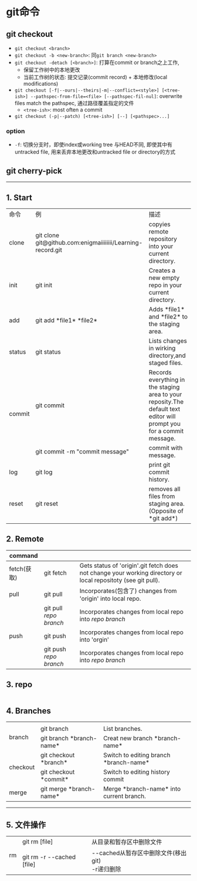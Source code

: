 # git命令

## git checkout

- `git checkout <branch>`
- `git checkout -b <new-branch>`: 同`git branch <new-branch>`
- `git checkout -detach [<branch>]`: 打算在commit or branch之上工作,
  - 保留工作树中的本地更改
  - 当前工作树的状态: 提交记录(commit record) + 本地修改(local modifications)
- `git checkout [-f|--ours|--theirs|-m|--conflict=<style>] [<tree-ish>] --pathspec-from-file=<file> [--pathspec-fil-nul]`: overwrite files match the pathspec, 通过路径覆盖指定的文件
  - `<tree-ish>`: most often a commit
- `git checkout (-p|--patch) [<tree-ish>] [--] [<pathspec>...]`

### option

- `-f`: 切换分支时，即使index或working tree 与HEAD不同, 即使其中有untracked file, 用来丢弃本地更改和untracked file or directory的方式

## git cherry-pick

***

## 1. Start

<table>
    <tr>
        <td>命令</td>
        <td>例</td>
        <td>描述</td>
    </tr>
    <tr>
        <td>clone</td>
        <td>git clone git@github.com:enigmaiiiiiiii/Learning-record.git</td>
        <td>copyies remote repository into your current directory.</td>
    </tr>
    <tr>
        <td>init</td>
        <td>git init</td>
        <td>Creates a new empty repo in your current directory.</td>
    </tr>
    <tr>
        <td>add</td>
        <td>git add *file1* *file2*</td>
        <td>Adds *file1* and *file2* to the staging area.</td>
    </tr>
    <tr>
        <td>status</td>
        <td>git status</td>
        <td>Lists changes in wirking directory,and staged files.</td>
    </tr>
    <tr>
        <td rowspan=2>commit</td>
        <td>git commit</td>
        <td>Records everything in the staging area to your reposity.The default text editor will prompt you for a commit message.</td>
    </tr>
    <tr>
        <td>git commit -m "commit message"</td>
        <td>commit with message.</td>
    </tr>
    <tr>
        <td>log</td>
        <td>git log</td>
        <td>print git commit history.</td>
    </tr>
    <tr>
        <td>reset</td>
        <td>git reset</td>
        <td>removes all files from staging area.(Opposite of *git add*)</td>
    </tr>
</table>

## 2. Remote

|command|||
| -- | -- | -- |
| fetch(获取) | git fetch | Gets status of 'origin'.git fetch does not change your working directory or local repositoty (see git pull). |
| pull | git pull | Incorporates(包含了) changes from 'origin' into local repo. |
|| git pull *repo* *branch* | Incorporates changes from local repo into *repo* *branch* |
| push | git push | Incorporates changes from local repo into 'orgin'
|| git push *repo* *branch* | Incorporates changes from local repo into *repo* *branch* |

## 3. repo

||||
| -- | -- | -- |

## 4. Branches

<table>
    <tr>
        <td></td>
        <td></td>
        <td></td>
    </tr>
    <tr>
        <td rowspan=2>branch</td>
        <td>git branch</td>
        <td>List branches.</td>
    </tr>
    <tr>
        <td>git branch *branch-name*</td>
        <td>Creat new branch *branch-name*</td>
    </tr>
    <tr>
        <td rowspan=2>checkout</td>
        <td>git checkout *branch*</td>
        <td>Switch to editing branch *branch-name*</td>
    </tr>
    <tr>
        <td>git checkout *commit*</td>
        <td>Switch to editing history commit</td>
    </tr>
    <tr>
        <td>merge</td>
        <td>git merge *branch-name*</td>
        <td>Merge *branch-name* into current branch.</td>
    </tr>
</table>

***

## 5. 文件操作

<table>
    <tr>
        <td rowspan=2>rm</td>
        <td>git rm [file]</td>
        <td>从目录和暂存区中删除文件</td>
    </tr>
    <tr>
        <td>git rm -r --cached [file]</td>
        <td>--cached从暂存区中删除文件(移出git)<br> -r递归删除</td>
    </tr>
</table>

